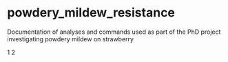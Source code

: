 # powdery_mildew_resistance
Documentation of analyses and commands used as part of the PhD project investigating powdery mildew on strawberry 

1
2
